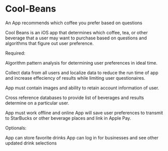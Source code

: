 # Cool-Beans
An App recommends which coffee you prefer based on questions

Cool Beans is an iOS app that determines which coffee, tea, or other
beverage that a user may want to purchase based on questions and 
algorithms that figure out user preference.

Required:

Algorithm pattern analysis for determining user preferences 
in ideal time.

Collect data from all users and localize data to reduce the 
run time of app and increase effeciency of results while 
limiting user questionaires. 

App must contain images and ability to retain account 
information of user.

Cross reference databases to provide list of beverages
and results determine on a particular user.

App must work offline and online 
App will save user preferences to transmit
to StarBucks or other beverage places and 
link in Apple Pay.

Optionals:

App can store favorite drinks
App can log in for businesses 
and see other updated drink selections
